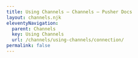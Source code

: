 ```yaml
---
title: Using Channels — Channels — Pusher Docs
layout: channels.njk
eleventyNavigation:
  parent: Channels
  key: Using Channels
  url: /channels/using-channels/connection/
permalink: false
---
```

